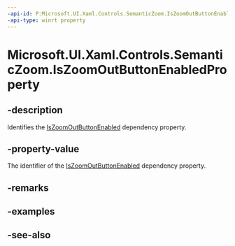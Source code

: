 ```yaml
---
-api-id: P:Microsoft.UI.Xaml.Controls.SemanticZoom.IsZoomOutButtonEnabledProperty
-api-type: winrt property
---
```


<!-- Property syntax
public Windows.UI.Xaml.DependencyProperty IsZoomOutButtonEnabledProperty { get; }
-->

# Microsoft.UI.Xaml.Controls.SemanticZoom.IsZoomOutButtonEnabledProperty

## -description
Identifies the [IsZoomOutButtonEnabled](semanticzoom_iszoomoutbuttonenabled.md) dependency property.

## -property-value
The identifier of the [IsZoomOutButtonEnabled](semanticzoom_iszoomoutbuttonenabled.md) dependency property.

## -remarks

## -examples

## -see-also
